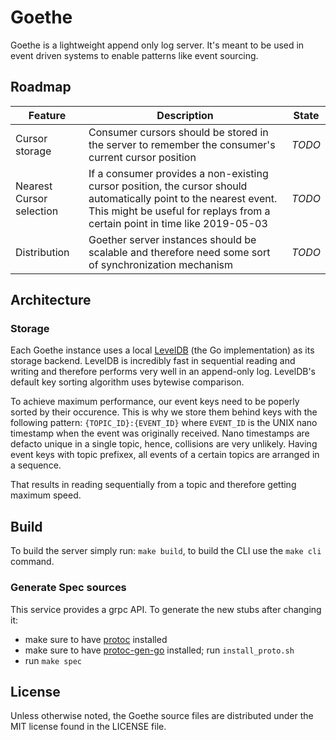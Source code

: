 # Goethe

Goethe is a lightweight append only log server. It's meant to be used in event driven systems to enable patterns like event sourcing.

## Roadmap

| Feature                  | Description                                                                                                                                                                                      | State  |
| ------------------------ | ------------------------------------------------------------------------------------------------------------------------------------------------------------------------------------------------ | ------ |
| Cursor storage           | Consumer cursors should be stored in the server to remember the consumer's current cursor position                                                                                               | _TODO_ |
| Nearest Cursor selection | If a consumer provides a non-existing cursor position, the cursor should automatically point to the nearest event. This might be useful for replays from a certain point in time like 2019-05-03 | _TODO_ |
| Distribution             | Goether server instances should be scalable and therefore need some sort of synchronization mechanism                                                                                            | _TODO_ |
## Architecture

### Storage

Each Goethe instance uses a local [LevelDB](https://github.com/syndtr/goleveldb) (the Go implementation) as its storage backend.
LevelDB is incredibly fast in sequential reading and writing and therefore performs very well in an append-only log.
LevelDB's default key sorting algorithm uses bytewise comparison. 

To achieve maximum performance, our event keys need to be poperly sorted by their occurence.
This is why we store them behind keys with the following pattern: `{TOPIC_ID}:{EVENT_ID}` where `EVENT_ID` is the UNIX nano timestamp when the event was originally received.
Nano timestamps are defacto unique in a single topic, hence, collisions are very unlikely.
Having event keys with topic prefixex, all events of a certain topics are arranged in a sequence.

That results in reading sequentially from a topic and therefore getting maximum speed.

## Build

To build the server simply run: `make build`, to build the CLI use the `make cli` command.

### Generate Spec sources

This service provides a grpc API. To generate the new stubs after changing it:
* make sure to have [protoc](https://github.com/protocolbuffers/protobuf/releases) installed
* make sure to have [protoc-gen-go](https://github.com/golang/protobuf) installed; run `install_proto.sh`
* run `make spec`

## License
Unless otherwise noted, the Goethe source files are distributed under the MIT license found in the LICENSE file.